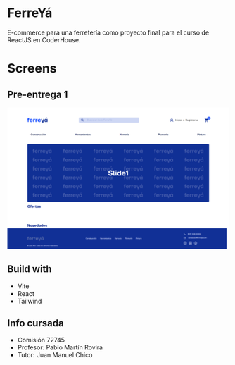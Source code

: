 # FerreYá
E-commerce para una ferretería como proyecto final para el curso de ReactJS en CoderHouse.

# Screens
## Pre-entrega 1
![Pre-entrega 1](./src/assets/img/screens/preentrega1.png)

## Build with
- Vite
- React
- Tailwind

## Info cursada
- Comisión 72745
- Profesor: Pablo Martín Rovira
- Tutor: Juan Manuel Chico